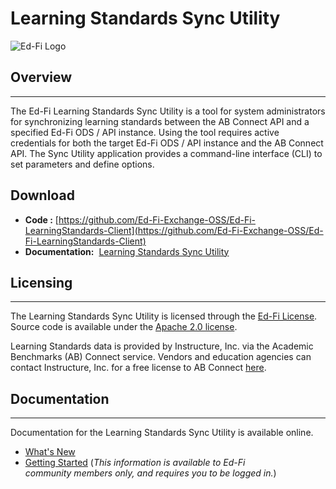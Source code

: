 # Learning Standards Sync Utility

![Ed-Fi Logo](https://edfidocs.blob.core.windows.net/$web/img/edfi-exchange/technology/image.png)

## Overview

* * *

The Ed-Fi Learning Standards Sync Utility is a tool for system administrators for synchronizing learning standards between the AB Connect API and a specified Ed-Fi ODS / API instance. Using the tool requires active credentials for both the target Ed-Fi ODS / API instance and the AB Connect API. The Sync Utility application provides a command-line interface (CLI) to set parameters and define options.

## Download

* **Code :** [https://github.com/Ed-Fi-Exchange-OSS/Ed-Fi-LearningStandards-Client](https://github.com/Ed-Fi-Exchange-OSS/Ed-Fi-LearningStandards-Client)
* **Documentation:**  [Learning Standards Sync Utility](https://edfi.atlassian.net/wiki/spaces/EXCHANGE/pages/22487416/Learning+Standards+Sync+Utility)

## Licensing

* * *

The Learning Standards Sync Utility is licensed through the [Ed-Fi License](https://www.ed-fi.org/getting-started/license-ed-fi-technology/).  Source code is available under the [Apache 2.0 license](https://github.com/Ed-Fi-Exchange-OSS/Ed-Fi-LearningStandards-Client/blob/main/LICENSE).

Learning Standards data is provided by Instructure, Inc. via the Academic Benchmarks (AB) Connect service. Vendors and education agencies can contact Instructure, Inc. for a free license to AB Connect [here](https://www.instructure.com/landing/elevate/ed-fi).

## Documentation

* * *

Documentation for the Learning Standards Sync Utility is available online.

* [What's New](./learning-standards-sync-utility/whats-new-learning-standards-sync-utility.md)
* [Getting Started](./learning-standards-sync-utility/getting-started-learning-standards-sync-utility.md) (_This information is available to_ _Ed-Fi community members only, and requires you to be logged in._)
